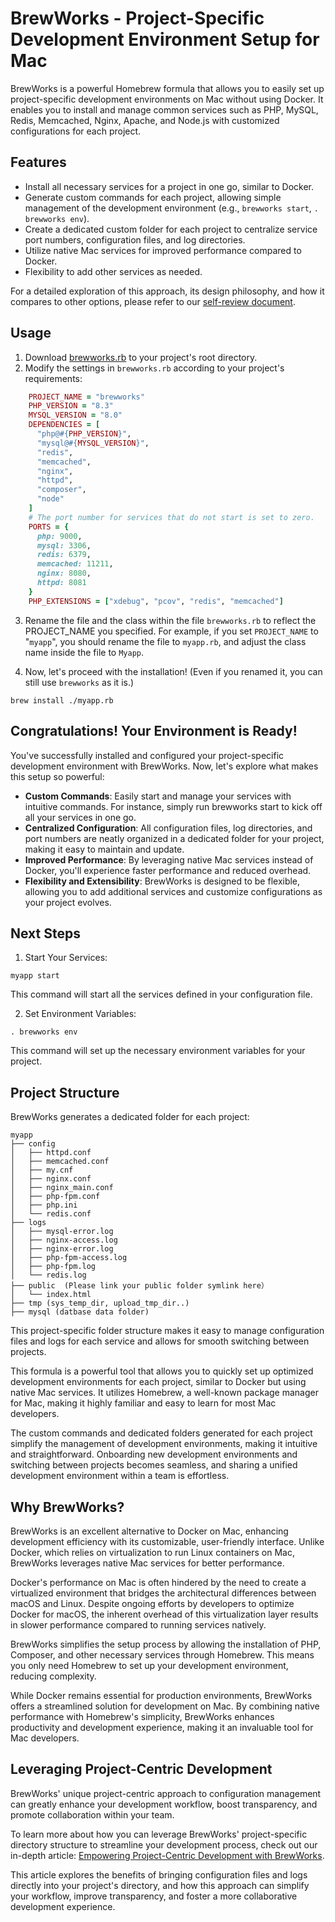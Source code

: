# BrewWorks - Project-Specific Development Environment Setup for Mac

BrewWorks is a powerful Homebrew formula that allows you to easily set up project-specific development environments on Mac without using Docker. It enables you to install and manage common services such as PHP, MySQL, Redis, Memcached, Nginx, Apache, and Node.js with customized configurations for each project.

## Features

- Install all necessary services for a project in one go, similar to Docker. 
- Generate custom commands for each project, allowing simple management of the development environment (e.g., `brewworks start`, `. brewworks env`).
- Create a dedicated custom folder for each project to centralize service port numbers, configuration files, and log directories.
- Utilize native Mac services for improved performance compared to Docker.
- Flexibility to add other services as needed.

For a detailed exploration of this approach, its design philosophy, and how it compares to other options, please refer to our [self-review document](docs/self-review).

## Usage

1. Download [brewworks.rb](https://github.com/koriym/homebrew-brewworks/blob/1.x/brewworks.rb) to your project's root directory.
2. Modify the settings in `brewworks.rb` according to your project's requirements:

```ruby
    PROJECT_NAME = "brewworks"
    PHP_VERSION = "8.3"
    MYSQL_VERSION = "8.0"
    DEPENDENCIES = [
      "php@#{PHP_VERSION}",
      "mysql@#{MYSQL_VERSION}",
      "redis",
      "memcached",
      "nginx",
      "httpd",
      "composer",
      "node"
    ]
    # The port number for services that do not start is set to zero.
    PORTS = {
      php: 9000,
      mysql: 3306,
      redis: 6379,
      memcached: 11211,
      nginx: 8080,
      httpd: 8081
    }
    PHP_EXTENSIONS = ["xdebug", "pcov", "redis", "memcached"]
```

3. Rename the file and the class within the file `brewworks.rb` to reflect the PROJECT_NAME you specified. For example, if you set `PROJECT_NAME` to "`myapp`", you should rename the file to `myapp.rb`, and adjust the class name inside the file to `Myapp`.

5. Now, let's proceed with the installation! (Even if you renamed it, you can still use `brewworks` as it is.)

```
brew install ./myapp.rb 
```

## Congratulations! Your Environment is Ready!

You've successfully installed and configured your project-specific development environment with BrewWorks. Now, let's explore what makes this setup so powerful:

- **Custom Commands**: Easily start and manage your services with intuitive commands. For instance, simply run brewworks start to kick off all your services in one go.
- **Centralized Configuration**: All configuration files, log directories, and port numbers are neatly organized in a dedicated folder for your project, making it easy to maintain and update.
- **Improved Performance**: By leveraging native Mac services instead of Docker, you'll experience faster performance and reduced overhead.
- **Flexibility and Extensibility**: BrewWorks is designed to be flexible, allowing you to add additional services and customize configurations as your project evolves.

## Next Steps

1. Start Your Services:

```shell
myapp start
```

This command will start all the services defined in your configuration file.

2. Set Environment Variables:

```shell
. brewworks env
```

This command will set up the necessary environment variables for your project.


## Project Structure

BrewWorks generates a dedicated folder for each project:

```shell
myapp
├── config
│   ├── httpd.conf
│   ├── memcached.conf
│   ├── my.cnf
│   ├── nginx.conf
│   ├── nginx_main.conf
│   ├── php-fpm.conf
│   ├── php.ini
│   └── redis.conf
├── logs
│   ├── mysql-error.log
│   ├── nginx-access.log
│   ├── nginx-error.log
│   ├── php-fpm-access.log
│   ├── php-fpm.log
│   └── redis.log
├── public  (Please link your public folder symlink here）
│   └── index.html
├── tmp (sys_temp_dir, upload_tmp_dir..)
├── mysql (datbase data folder)
```

This project-specific folder structure makes it easy to manage configuration files and logs for each service and allows for smooth switching between projects.

This formula is a powerful tool that allows you to quickly set up optimized development environments for each project, similar to Docker but using native Mac services. It utilizes Homebrew, a well-known package manager for Mac, making it highly familiar and easy to learn for most Mac developers.

The custom commands and dedicated folders generated for each project simplify the management of development environments, making it intuitive and straightforward. Onboarding new development environments and switching between projects becomes seamless, and sharing a unified development environment within a team is effortless.

## Why BrewWorks?

BrewWorks is an excellent alternative to Docker on Mac, enhancing development efficiency with its customizable, user-friendly interface. Unlike Docker, which relies on virtualization to run Linux containers on Mac, BrewWorks leverages native Mac services for better performance.

Docker's performance on Mac is often hindered by the need to create a virtualized environment that bridges the architectural differences between macOS and Linux. Despite ongoing efforts by developers to optimize Docker for macOS, the inherent overhead of this virtualization layer results in slower performance compared to running services natively.

BrewWorks simplifies the setup process by allowing the installation of PHP, Composer, and other necessary services through Homebrew. This means you only need Homebrew to set up your development environment, reducing complexity.

While Docker remains essential for production environments, BrewWorks offers a streamlined solution for development on Mac. By combining native performance with Homebrew's simplicity, BrewWorks enhances productivity and development experience, making it an invaluable tool for Mac developers.

## Leveraging Project-Centric Development

BrewWorks' unique project-centric approach to configuration management can greatly enhance your development workflow, boost transparency, and promote collaboration within your team.

To learn more about how you can leverage BrewWorks' project-specific directory structure to streamline your development process, check out our in-depth article: [Empowering Project-Centric Development with BrewWorks](docs/brewworks-project-centric-development.md).

This article explores the benefits of bringing configuration files and logs directly into your project's directory, and how this approach can simplify your workflow, improve transparency, and foster a more collaborative development experience.

